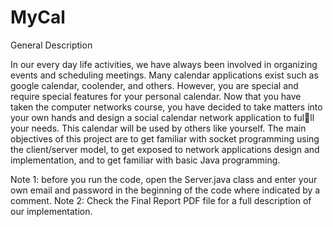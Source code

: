 # MyCal

General Description

In our every day life activities, we have always been involved in organizing events and scheduling
meetings. Many calendar applications exist such as google calendar, coolender, and others.
However, you are special and require special features for your personal calendar. Now that you
have taken the computer networks course, you have decided to take matters into your own hands
and design a social calendar network application to fulll your needs. This calendar will be used
by others like yourself.
The main objectives of this project are to get familiar with socket programming using the
client/server model, to get exposed to network applications design and implementation, and to
get familiar with basic Java programming.

Note 1: before you run the code, open the Server.java class and enter your own email and password in the beginning of the code where            indicated by a comment.
Note 2: Check the Final Report PDF file for a full description of our implementation.
